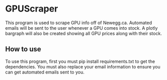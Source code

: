 # GPUScraper
This program is used to scrape GPU info off of Newegg.ca. Automated emails will be sent to the user whenever a GPU comes into stock. A plotly bargraph will also be created 
showing all GPU prices along with their stock. 

## How to use
To use this program, first you must pip install requirements.txt to get the dependencies. You must also replace your email information to ensure you can get automated emails
sent to you.